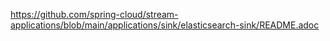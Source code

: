https://github.com/spring-cloud/stream-applications/blob/main/applications/sink/elasticsearch-sink/README.adoc